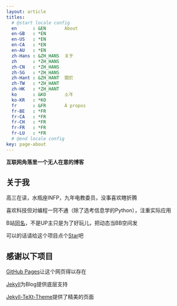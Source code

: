```yaml
---
layout: article
titles:
  # @start locale config
  en      : &EN       About
  en-GB   : *EN
  en-US   : *EN
  en-CA   : *EN
  en-AU   : *EN
  zh-Hans : &ZH_HANS  关于
  zh      : *ZH_HANS
  zh-CN   : *ZH_HANS
  zh-SG   : *ZH_HANS
  zh-Hant : &ZH_HANT  關於
  zh-TW   : *ZH_HANT
  zh-HK   : *ZH_HANT
  ko      : &KO       소개
  ko-KR   : *KO
  fr      : &FR       À propos
  fr-BE   : *FR
  fr-CA   : *FR
  fr-CH   : *FR
  fr-FR   : *FR
  fr-LU   : *FR
  # @end locale config
key: page-about
---
```

**互联网角落里一个无人在意的博客**

## 关于我
高三在读，水瓶座INFP，九年电教委员，没事喜欢瞎折腾

喜欢科技但对编程一窍不通（除了选考信息学的Python），注重实际应用

B站[同名](https://space.bilibili.com/1030449643)，不是UP主只是为了好玩儿，把动态当BB空间发

可以的话请给这个项目点个[Star](https://github.com/JustJoy122/JustJoy122.github.io/)吧

## 感谢以下项目
[GitHub Pages](https://pages.github.com/)让这个网页得以存在

[Jekyll](https://github.com/jekyll/jekyll)为Blog提供底层支持

[Jekyll-TeXt-Theme](https://github.com/kitian616/jekyll-TeXt-theme)提供了精美的页面
